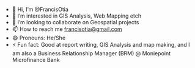 - 👋 Hi, I’m @FrancisOtia
- 👀 I’m interested in GIS Analysis, Web Mapping etch
- 💞️ I’m looking to collaborate on Geospatial projects
- 📫 How to reach me francisotia@gmail.com
- 😄 Pronouns: He/She
- ⚡ Fun fact: Good at report writing, GIS Analysis and map making, and I am also a Business Relationship Manager (BRM) @ Moniepoint Microfinance Bank

<!---
FrancisOtia/FrancisOtia is a ✨ special ✨ repository because its `README.md` (this file) appears on your GitHub profile.
You can click the Preview link to take a look at your changes.
--->
